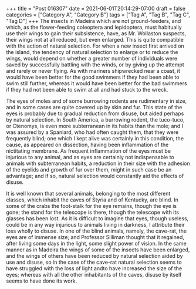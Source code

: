 +++
title = "Post 016307"
date = 2021-06-01T20:14:29-07:00
draft = false
categories = ["Category A", "Category B"]
tags = ["Tag A", "Tag B", "Tag C", "Tag D"]
+++
The insects in Madeira which are not ground-feeders, and which, as the flower-feeding coleoptera and lepidoptera, must habitually use their wings to gain their subsistence, have, as Mr. Wollaston suspects, their wings not at all reduced, but even enlarged. This is quite compatible with the action of natural selection. For when a new insect first arrived on the island, the tendency of natural selection to enlarge or to reduce the wings, would depend on whether a greater number of individuals were saved by successfully battling with the winds, or by giving up the attempt and rarely or never flying. As with mariners shipwrecked near a coast, it would have been better for the good swimmers if they had been able to swim still further, whereas it would have been better for the bad swimmers if they had not been able to swim at all and had stuck to the wreck.

The eyes of moles and of some burrowing rodents are rudimentary in size, and in some cases are quite covered up by skin and fur. This state of the eyes is probably due to gradual reduction from disuse, but aided perhaps by natural selection. In South America, a burrowing rodent, the tuco-tuco, or Ctenomys, is even more subterranean in its habits than the mole; and I was assured by a Spaniard, who had often caught them, that they were frequently blind; one which I kept alive was certainly in this condition, the cause, as appeared on dissection, having been inflammation of the nictitating membrane. As frequent inflammation of the eyes must be injurious to any animal, and as eyes are certainly not indispensable to animals with subterranean habits, a reduction in their size with the adhesion of the eyelids and growth of fur over them, might in such case be an advantage; and if so, natural selection would constantly aid the effects of disuse.

It is well known that several animals, belonging to the most different classes, which inhabit the caves of Styria and of Kentucky, are blind. In some of the crabs the foot-stalk for the eye remains, though the eye is gone; the stand for the telescope is there, though the telescope with its glasses has been lost. As it is difficult to imagine that eyes, though useless, could be in any way injurious to animals living in darkness, I attribute their loss wholly to disuse. In one of the blind animals, namely, the cave-rat, the eyes are of immense size; and Professor Silliman thought that it regained, after living some days in the light, some slight power of vision. In the same manner as in Madeira the wings of some of the insects have been enlarged, and the wings of others have been reduced by natural selection aided by use and disuse, so in the case of the cave-rat natural selection seems to have struggled with the loss of light andto have increased the size of the eyes; whereas with all the other inhabitants of the caves, disuse by itself seems to have done its work.
